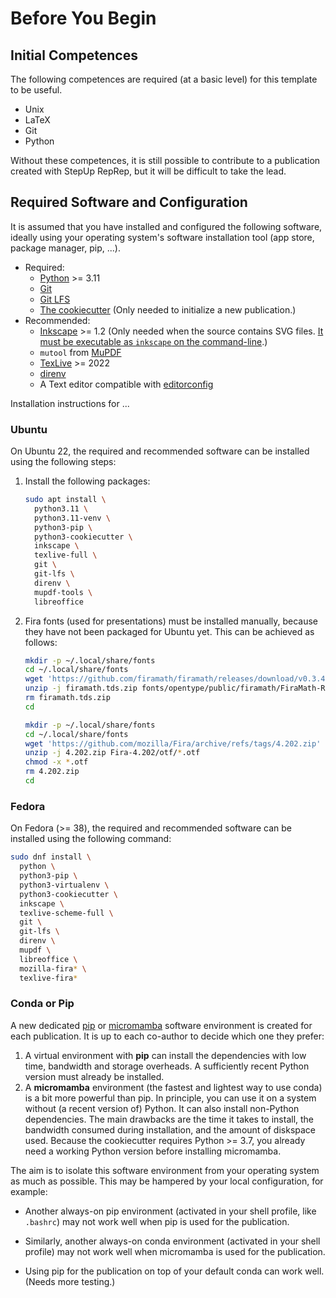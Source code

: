 # Before You Begin

## Initial Competences

The following competences are required (at a basic level) for this template to be useful.

- Unix
- LaTeX
- Git
- Python

Without these competences, it is still possible to contribute to a publication
created with StepUp RepRep, but it will be difficult to take the lead.


## Required Software and Configuration

It is assumed that you have installed and configured the following software,
ideally using your operating system's software installation tool
(app store, package manager, pip, ...).

- Required:
    - [Python](https://www.python.org/) >= 3.11
    - [Git](https://git-scm.com/)
    - [Git LFS](https://git-lfs.com/)
    - [The cookiecutter](https://www.cookiecutter.io/)
      (Only needed to initialize a new publication.)
- Recommended:
    - [Inkscape](https://inkscape.org/) >= 1.2
      (Only needed when the source contains SVG files.
      [It must be executable as `inkscape` on the command-line](https://stackoverflow.com/a/22085247/494584).)
    - `mutool` from [MuPDF](https://mupdf.com/)
    - [TexLive](https://tug.org/texlive/) >= 2022
    - [direnv](https://direnv.net/)
    - A Text editor compatible with [editorconfig](https://editorconfig.org/)

Installation instructions for ...

### Ubuntu

On Ubuntu 22, the required and recommended software can be installed using the following steps:

1. Install the following packages:

    ```bash
    sudo apt install \
      python3.11 \
      python3.11-venv \
      python3-pip \
      python3-cookiecutter \
      inkscape \
      texlive-full \
      git \
      git-lfs \
      direnv \
      mupdf-tools \
      libreoffice
    ```

2. Fira fonts (used for presentations) must be installed manually,
   because they have not been packaged for Ubuntu yet.
   This can be achieved as follows:

    ```bash
    mkdir -p ~/.local/share/fonts
    cd ~/.local/share/fonts
    wget 'https://github.com/firamath/firamath/releases/download/v0.3.4/firamath.tds.zip'
    unzip -j firamath.tds.zip fonts/opentype/public/firamath/FiraMath-Regular.otf
    rm firamath.tds.zip
    cd
    ```

    ```bash
    mkdir -p ~/.local/share/fonts
    cd ~/.local/share/fonts
    wget 'https://github.com/mozilla/Fira/archive/refs/tags/4.202.zip'
    unzip -j 4.202.zip Fira-4.202/otf/*.otf
    chmod -x *.otf
    rm 4.202.zip
    cd
    ```

### Fedora

On Fedora (>= 38), the required and recommended software can be installed using the following command:

```bash
sudo dnf install \
  python \
  python3-pip \
  python3-virtualenv \
  python3-cookiecutter \
  inkscape \
  texlive-scheme-full \
  git \
  git-lfs \
  direnv \
  mupdf \
  libreoffice \
  mozilla-fira* \
  texlive-fira*
```

### Conda or Pip

A new dedicated
[pip](https://pip.pypa.io/en/stable/) or [micromamba](https://mamba.readthedocs.io/)
software environment is created for each publication.
It is up to each co-author to decide which one they prefer:

1. A virtual environment with **pip** can install the dependencies
   with low time, bandwidth and storage overheads.
   A sufficiently recent Python version must already be installed.
2. A **micromamba** environment (the fastest and lightest way to use conda)
   is a bit more powerful than pip.
   In principle, you can use it on a system without (a recent version of) Python.
   It can also install non-Python dependencies.
   The main drawbacks are the time it takes to install, the bandwidth consumed during installation, and the amount of diskspace used.
   Because the cookiecutter requires Python >= 3.7, you already need a working Python version
   before installing micromamba.

The aim is to isolate this software environment from your operating system as much as possible.
This may be hampered by your local configuration, for example:

- Another always-on pip environment (activated in your shell profile, like `.bashrc`)
  may not work well when pip is used for the publication.

- Similarly, another always-on conda environment (activated in your shell profile)
  may not work well when micromamba is used for the publication.

- Using pip for the publication on top of your default conda can work well.
  (Needs more testing.)
